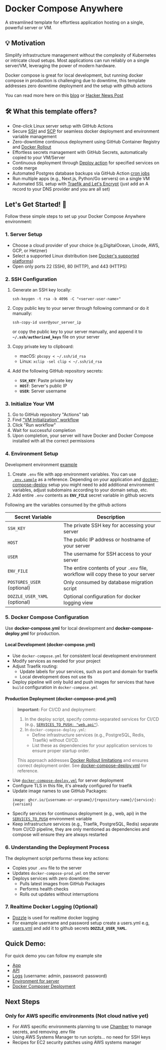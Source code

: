 # Docker Compose Anywhere

A streamlined template for effortless application hosting on a single, powerful server or VM.

## 💡 Motivation
Simplify infrastructure management without the complexity of Kubernetes or intricate cloud setups. Most applications can run reliably on a single server/VM, leveraging the power of modern hardware.

Docker compose is great for local development, but running docker compose in production is challenging due to downtime, this template addresses zero downtime deployment and the setup with github actions

You can read more here on this [blog](https://www.hadijaveed.me/2024/09/08/does-your-startup-really-need-complex-cloud-infrastructure) or [Hacker News Post](https://news.ycombinator.com/item?id=41527564)

## 🛠️ What this template offers?
- One-click Linux server setup with GitHub Actions
- Secure [SSH](https://github.com/appleboy/ssh-action) and [SCP](https://github.com/appleboy/scp-action) for seamless docker deployment and environment variable management
- Zero-downtime continuous deployment using GitHub Container Registry and [Docker Rollout](https://github.com/Wowu/docker-rollout)
- Effortless secrets management with GitHub Secrets, automatically copied to your VM/Server
- Continuous deployment through [Deploy action](https://github.com/hadijaveed/docker-compose-anywhere/blob/main/.github/workflows/deploy.yml#L12) for specified services on code merge
- Automated Postgres database backups via GitHub Action [cron jobs](https://github.com/hadijaveed/docker-compose-anywhere/blob/main/.github/workflows/db-backup.yml)
- Run multiple apps (e.g., Next.js, Python/Go servers) on a single VM
- Automated SSL setup with [Traefik and Let's Encrypt](https://doc.traefik.io/traefik/user-guides/docker-compose/acme-tls/) (just add an A record to your DNS provider and you are all set)

## Let's Get Started! 🚀

Follow these simple steps to set up your Docker Compose Anywhere environment:

### 1. Server Setup
- Choose a cloud provider of your choice (e.g,DigitalOcean, Linode, AWS, GCP, or Hetzner)
- Select a supported Linux distribution (see [Docker's supported platforms](https://docs.docker.com/engine/install/#supported-platforms))
- Open only ports 22 (SSH), 80 (HTTP), and 443 (HTTPS)

### 2. SSH Configuration
1. Generate an SSH key locally:
   ```
   ssh-keygen -t rsa -b 4096 -C "<server-user-name>"
   ```

2. Copy public key to your server through following command or do it manually:
   ```
   ssh-copy-id user@your_server_ip
   ```

   or copy the public key to your server manually, and append it to **`~/.ssh/authorized_keys`** file on your server

3. Copy private key to clipboard:
   - macOS: `pbcopy < ~/.ssh/id_rsa`
   - Linux: `xclip -sel clip < ~/.ssh/id_rsa`

4. Add the following GitHub repository secrets:
   - **`SSH_KEY`**: Paste private key
   - **`HOST`**: Server's public IP
   - **`USER`**: Server username

### 3. Initialize Your VM
1. Go to GitHub repository "Actions" tab
2. Find ["VM Initialization" workflow](https://github.com/hadijaveed/docker-compose-anywhere/actions/workflows/vm_init.yml)
3. Click "Run workflow"
4. Wait for successful completion
5. Upon completion, your server will have Docker and Docker Compose installed with all the correct permissions

### 4. Environment Setup
Development environment [example](https://github.com/hadijaveed/docker-compose-anywhere/blob/main/examples/environment)

1. Create `.env` file with app environment variables. You can use [`.env.sample`](https://github.com/hadijaveed/docker-compose-anywhere/blob/main/.env.sample) as a reference. Depending on your application and [docker-compose-deploy](https://github.com/hadijaveed/docker-compose-anywhere/blob/main/docker-compose-deploy.yml) setup you might need to add additional environment variables, adjust subdomains according to your domain setup, etc.
2. Add entire `.env` contents as **`ENV_FILE`** secret variable in github secrets

Following are the variables consumed by the github actions

| Secret Variable | Description |
|-----------------|-------------|
| `SSH_KEY` | The private SSH key for accessing your server |
| `HOST` | The public IP address or hostname of your server |
| `USER` | The username for SSH access to your server |
| `ENV_FILE` | The entire contents of your `.env` file, workflow will copy these to your server |
| `POSTGRES_USER` (optional) | Only consumed by database migration script |
| `DOZZLE_USER_YAML` (optional) | Optional configuration for docker logging view |


### 5. Docker Compose Configuration

Use **docker-compose.yml** for local development and **docker-compose-deploy.yml** for production.

#### Local Development (docker-compose.yml)
- Use `docker-compose.yml` for consistent local development environment
- Modify services as needed for your project
- Adjust Traefik routing:
  - Update labels for your services, such as port and domain for traefik
  - Local development does not use tls
- Deploy pipeline will only build and push images for services that have `build` configuration in `docker-compose.yml`

#### Production Deployment (docker-compose-prod.yml)
> **Important:** For CI/CD and deployment:
> 
> 1. In the deploy script, specify comma-separated services for CI/CD (e.g., [`SERVICES_TO_PUSH: "web,api"`](https://github.com/hadijaveed/docker-compose-anywhere/blob/main/.github/workflows/deploy.yml#L12)).
> 2. In `docker-compose-deploy.yml`:
>    - Define infrastructure services (e.g., PostgreSQL, Redis, Traefik) without CI/CD.
>    - List these as dependencies for your application services to ensure proper startup order.
> 
> This approach addresses [Docker Rollout limitations](https://github.com/Wowu/docker-rollout?tab=readme-ov-file#%EF%B8%8F-caveats) and ensures correct deployment order. See [docker-compose-deploy.yml](https://github.com/hadijaveed/docker-compose-anywhere/blob/main/docker-compose-deploy.yml) for reference.

- Use [`docker-compose-deploy.yml`](https://github.com/hadijaveed/docker-compose-anywhere/blob/main/docker-compose-deploy.yml) for server deployment
- Configure TLS in this file, it's already configured for traefik
- Update image names to use GitHub Packages:
  ```
  image: ghcr.io/{username-or-orgname}/{repository-name}/{service}:{version}
  ```
- Specify services for continuous deployment (e.g., web, api) in the [`SERVICES_TO_PUSH`](https://github.com/hadijaveed/docker-compose-anywhere/blob/main/.github/workflows/deploy.yml#L12) environment variable
- Keep infrastructure services (e.g., Traefik, PostgreSQL, Redis) separate from CI/CD pipeline, they are only mentioned as dependencies and compose will ensure they are always restarted



### 6. Understanding the Deployment Process

The deployment script performs these key actions:
- Copies your `.env` file to the server
- Updates `docker-compose-prod.yml` on the server
- Deploys services with zero downtime:
  - Pulls latest images from GitHub Packages
  - Performs health checks
  - Rolls out updates without interruptions

### 7. Realtime Docker Logging (Optional)
- [Dozzle](https://github.com/hadijaveed/docker-compose-anywhere/tree/main/dozzle) is used for realtime docker logging
- For example username and password setup create a users.yml e.g, [users.yml](https://github.com/hadijaveed/docker-compose-anywhere/blob/main/dozzle/data/users.yml) and add it to github secrets **`DOZZLE_USER_YAML`**.

## Quick Demo:
For quick demo you can follow my example site
- [App](https://app.hadijaveed.me/)
- [API](https://api.hadijaveed.me/ping)
- [Logs](https://dozzle.hadijaveed.me/) (username: admin, password: password)
- [Environment for server](https://github.com/hadijaveed/docker-compose-anywhere/blob/main/examples/environment)
- [Docker Composer Deployment](https://github.com/hadijaveed/docker-compose-anywhere/blob/main/docker-compose-deploy.yml)


## Next Steps

### Only for AWS specific environments (Not cloud native yet)

- For AWS specific environments planning to use [Chamber](https://github.com/segmentio/chamber) to manage secrets, and removing .env file
- Using AWS Systems Manager to run scripts... no need for SSH keys
- Recipes for EC2 security patches using AWS systems manager
